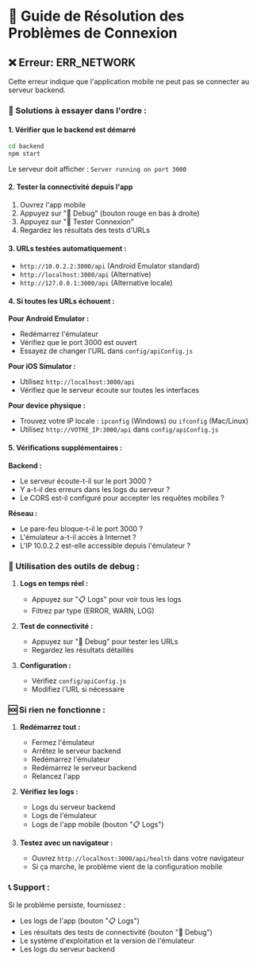 # 🔧 Guide de Résolution des Problèmes de Connexion

## ❌ Erreur: ERR_NETWORK

Cette erreur indique que l'application mobile ne peut pas se connecter au serveur backend.

### 🚀 Solutions à essayer dans l'ordre :

#### 1. **Vérifier que le backend est démarré**
```bash
cd backend
npm start
```
Le serveur doit afficher : `Server running on port 3000`

#### 2. **Tester la connectivité depuis l'app**
1. Ouvrez l'app mobile
2. Appuyez sur "🔧 Debug" (bouton rouge en bas à droite)
3. Appuyez sur "🔄 Tester Connexion"
4. Regardez les résultats des tests d'URLs

#### 3. **URLs testées automatiquement :**
- `http://10.0.2.2:3000/api` (Android Emulator standard)
- `http://localhost:3000/api` (Alternative)
- `http://127.0.0.1:3000/api` (Alternative locale)

#### 4. **Si toutes les URLs échouent :**

**Pour Android Emulator :**
- Redémarrez l'émulateur
- Vérifiez que le port 3000 est ouvert
- Essayez de changer l'URL dans `config/apiConfig.js`

**Pour iOS Simulator :**
- Utilisez `http://localhost:3000/api`
- Vérifiez que le serveur écoute sur toutes les interfaces

**Pour device physique :**
- Trouvez votre IP locale : `ipconfig` (Windows) ou `ifconfig` (Mac/Linux)
- Utilisez `http://VOTRE_IP:3000/api` dans `config/apiConfig.js`

#### 5. **Vérifications supplémentaires :**

**Backend :**
- Le serveur écoute-t-il sur le port 3000 ?
- Y a-t-il des erreurs dans les logs du serveur ?
- Le CORS est-il configuré pour accepter les requêtes mobiles ?

**Réseau :**
- Le pare-feu bloque-t-il le port 3000 ?
- L'émulateur a-t-il accès à Internet ?
- L'IP 10.0.2.2 est-elle accessible depuis l'émulateur ?

### 📱 Utilisation des outils de debug :

1. **Logs en temps réel :**
   - Appuyez sur "📋 Logs" pour voir tous les logs
   - Filtrez par type (ERROR, WARN, LOG)

2. **Test de connectivité :**
   - Appuyez sur "🔧 Debug" pour tester les URLs
   - Regardez les résultats détaillés

3. **Configuration :**
   - Vérifiez `config/apiConfig.js`
   - Modifiez l'URL si nécessaire

### 🆘 Si rien ne fonctionne :

1. **Redémarrez tout :**
   - Fermez l'émulateur
   - Arrêtez le serveur backend
   - Redémarrez l'émulateur
   - Redémarrez le serveur backend
   - Relancez l'app

2. **Vérifiez les logs :**
   - Logs du serveur backend
   - Logs de l'émulateur
   - Logs de l'app mobile (bouton "📋 Logs")

3. **Testez avec un navigateur :**
   - Ouvrez `http://localhost:3000/api/health` dans votre navigateur
   - Si ça marche, le problème vient de la configuration mobile

### 📞 Support :

Si le problème persiste, fournissez :
- Les logs de l'app (bouton "📋 Logs")
- Les résultats des tests de connectivité (bouton "🔧 Debug")
- Le système d'exploitation et la version de l'émulateur
- Les logs du serveur backend
